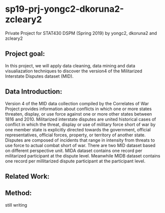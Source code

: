# sp19-prj-yongc2-dkoruna2-zcleary2
Private Project for STAT430 DSPM (Spring 2019) by yongc2, dkoruna2 and zcleary2

## Project goal:  
In this project, we will apply data cleaning, data mining and data visualiazation techniques to discover the version4 of the Militarized Interstate Disputes dataset
(MID).

## Data Introduction:  
Version 4 of the MID data collection compiled by the Correlates of War Project provides information about conflicts in which one or more states threaten, display, or use force against one or more other states between 1816 and 2010.
Militarized interstate disputes are united historical cases of conflict in which the threat, display or use of military 
force short of war by one member state is explicitly directed towards the government, official representatives, official forces, property, or territory of another state. Disputes are composed of incidents 
that range in intensity from threats to use force to actual combat short of war. There are two MID dataset based on different perspective unit.
MIDA dataset contains one record per militarized participant at the dispute level. Meanwhile MIDB dataset contains one record per millitarized dispute participant at the participant level. 

## Related Work:  


## Method:

still writing

